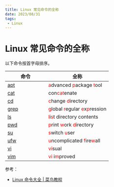 ```yaml
---
title: Linux 常见命令的全称
date: 2023/08/31
tags: 
 - Linux
---
```


# Linux 常见命令的全称

以下命令按首字母排序。

<table><thead><tr><th width="118">命令</th><th>全称</th></tr></thead><tbody><tr><td><a href="https://www.runoob.com/linux/linux-comm-apt.html">apt</a></td><td><span style="color:red;">a</span>dvanced <span style="color:red;">p</span>ackage <span style="color:red;">t</span>ool</td></tr><tr><td><a href="https://www.runoob.com/linux/linux-comm-cat.html">cat</a></td><td>con<span style="color:red;">cat</span>enate</td></tr><tr><td><a href="https://www.runoob.com/linux/linux-comm-cd.html">cd</a></td><td><span style="color:red;">c</span>hange <span style="color:red;">d</span>irectory</td></tr><tr><td><a href="https://www.runoob.com/linux/linux-comm-grep.html">grep</a></td><td><span style="color:red;">g</span>lobal <span style="color:red;">r</span>egular <span style="color:red;">e</span>x<span style="color:red;">p</span>ression</td></tr><tr><td><a href="https://www.runoob.com/linux/linux-comm-ls.html">ls</a></td><td><span style="color:red;">l</span>i<span style="color:red;">s</span>t directory contents</td></tr><tr><td><a href="https://www.runoob.com/linux/linux-comm-pwd.html">pwd</a></td><td><span style="color:red;">p</span>rint <span style="color:red;">w</span>ork <span style="color:red;">d</span>irectory</td></tr><tr><td><a href="https://www.runoob.com/linux/linux-comm-su.html">su</a></td><td><span style="color:red;">s</span>witch <span style="color:red;">u</span>ser</td></tr><tr><td><a href="https://help.ubuntu.com/community/UFW">ufw</a></td><td><span style="color:red;">u</span>ncomplicated <span style="color:red;">f</span>ire<span style="color:red;">w</span>all</td></tr><tr><td><a href="https://www.runoob.com/linux/linux-vim.html">vi</a></td><td><span style="color:red;">vi</span>sual</td></tr><tr><td><a href="https://www.runoob.com/linux/linux-vim.html">vim</a></td><td><span style="color:red;">vi</span> i<span style="color:red;">m</span>proved</td></tr></tbody></table>

参考：

* [Linux 命令大全 | 菜鸟教程](https://www.runoob.com/linux/linux-command-manual.html)
